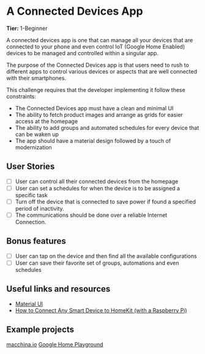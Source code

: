 # A Connected Devices App

**Tier:** 1-Beginner

A connected devices app is one that can manage all your devices that are connected to your phone and even control IoT (Google Home Enabled) devices to be managed and controlled within a singular app.

The purpose of the Connected Devices app is that users need to rush to different apps to control various devices or aspects that are well connected with their smartphones.

This challenge requires that the developer implementing it follow these constraints:

- The Connected Devices app must have a clean and minimal UI
- The ability to fetch product images and arrange as grids for easier access at the homepage
- The ability to add groups and automated schedules for every device that can be waken up
- The app should have a material design followed by a touch of modernization

## User Stories

- [ ] User can control all their connected devices from the homepage
- [ ] User can set a schedules for when the device is to be assigned a specific task
- [ ] Turn off the device that is connected to save power if found a specified period of inactivity.
- [ ] The communications should be done over a reliable Internet Connection.

## Bonus features

- [ ] User can tap on the device and then find all the available configurations
- [ ] User can save their favorite set of groups, automations and even schedules

## Useful links and resources

- [Material UI](https://mui.com/material-ui/)
- [How to Connect Any Smart Device to HomeKit (with a Raspberry Pi)](https://www.howtogeek.com/450676/how-to-connect-any-smart-device-to-homekit-with-a-raspberry-pi/)

## Example projects
[macchina.io](https://github.com/macchina-io/macchina.io)
[Google Home Playground](https://developers.home.google.com/tools/home-playground)
